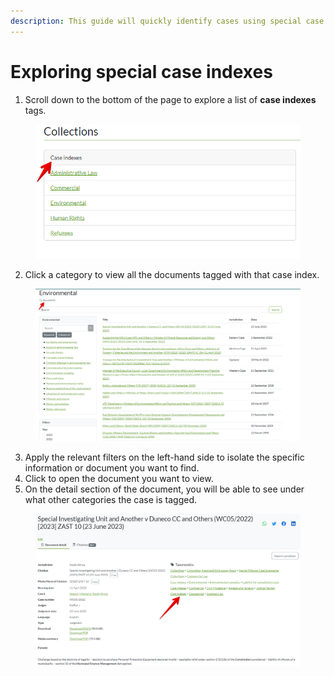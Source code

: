```yaml
---
description: This guide will quickly identify cases using special case indexes.
---
```


# Exploring special case indexes

1. Scroll down to the bottom of the page to explore a list of **case indexes** tags.

<figure><img src=".gitbook/assets/tanzlii--Case indexes (2).png" alt=""><figcaption></figcaption></figure>

2. Click a category to view all the documents tagged with that case index.

<figure><img src=".gitbook/assets/tanzlii--case index.png" alt=""><figcaption></figcaption></figure>

3. Apply the relevant filters on the left-hand side to isolate the specific information or document you want to find.
4. Click to open the document you want to view.
5. On the detail section of the document, you will be able to see under what other categories the case is tagged.

<figure><img src=".gitbook/assets/tanzlii--other tags.png" alt=""><figcaption></figcaption></figure>